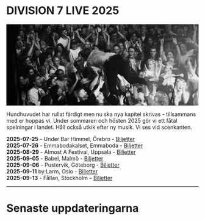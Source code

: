 
# DIVISION 7 LIVE 2025

<img src="pustervik-surf-crop.jpg" alt="Max Surfar Pustervik" style="display: block; margin: 0 auto;">

Hundhuvudet har rullat färdigt men nu ska nya kapitel skrivas - tillsammans med er hoppas vi. Under sommaren och hösten 2025 gör vi ett fåtal spelningar i landet. Håll också utkik efter ny musik. Vi ses vid scenkanten.

**2025-07-25** - Under Bar Himmel, Örebro - [Biljetter](https://www.tickster.com/se/sv/events/k8k9f65z6gnluln/2025-07-25/terra-division-7-under-bar-himmel)  
**2025-07-26** - Emmabodakalset, Emmaboda - [Biljetter](https://billetto.se/en/e/emmabodakalaset-2025-biljetter-1143182)  
**2025-08-29** - Almost A Festival, Uppsala - [Biljetter](https://www.tickster.com/se/sv/events/ea8zum3pgtzy3cg/2025-08-29/almost-a-festival-2025)  
**2025-09-05** - Babel, Malmö - [Biljetter](https://secure.tickster.com/sv/4djm32jd48bdb78/products)  
**2025-09-06** - Pustervik, Göteborg - [Biljetter](https://secure.tickster.com/sv/l4chvck7v6ww3je/products)  
**2025-09-11** by:Larm, Oslo - [Biljetter](https://bylarm.no/tickets)  
**2025-09-13** - Fållan, Stockholm – [Biljetter](https://secure.tickster.com/tvxxc2y1z85xjmr)  

---

# Senaste uppdateringarna
